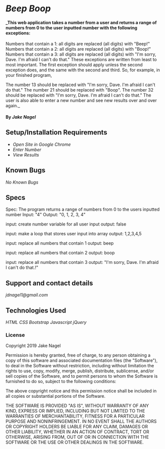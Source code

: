 # _Beep Boop_

#### _This web application takes a number from a user and returns a range of numbers from 0 to the user inputted number with the following exceptions:

Numbers that contain a 1: all digits are replaced (all digits) with "Beep!"
Numbers that contain a 2: all digits are replaced (all digits) with "Boop!"
Numbers that contain a 3: all digits are replaced (all digits) with "I'm sorry, Dave. I'm afraid I can't do that."
These exceptions are written from least to most important. The first exception should apply unless the second exception does, and the same with the second and third. So, for example, in your finished program,

The number 13 should be replaced with "I'm sorry, Dave. I'm afraid I can't do that."
The number 21 should be replaced with "Boop".
The number 32 should be replaced with "I'm sorry, Dave. I'm afraid I can't do that."
The user is also able to enter a new number and see new results over and over again._

#### By _Jake Nagel_


## Setup/Installation Requirements

* _Open Site in Google Chrome_
* _Enter Number_
* _View Results_

## Known Bugs

_No Known Bugs_

## Specs

Spec: The program returns a range of numbers from 0 to the users inputted number
Input: "4"
Output: "0, 1, 2, 3, 4"

input: create number variable for all user input
output: false

input: make a loop that stores user input into array
output: 1,2,3,4,5

input: replace all numbers that contain 1
output: beep

input: replace all numbers that contain 2
output: boop

input: replace all numbers that contain 3
output: "I'm sorry, Dave. I'm afraid I can't do that.!"


## Support and contact details

_jdnagel1@gmail.com_

## Technologies Used

_HTML_
_CSS_
_Bootstrap_
_Javascript_
_jQuery_

### License

Copyright 2019 Jake Nagel

Permission is hereby granted, free of charge, to any person obtaining a copy of this software and associated documentation files (the "Software"), to deal in the Software without restriction, including without limitation the rights to use, copy, modify, merge, publish, distribute, sublicense, and/or sell copies of the Software, and to permit persons to whom the Software is furnished to do so, subject to the following conditions:

The above copyright notice and this permission notice shall be included in all copies or substantial portions of the Software.

THE SOFTWARE IS PROVIDED "AS IS", WITHOUT WARRANTY OF ANY KIND, EXPRESS OR IMPLIED, INCLUDING BUT NOT LIMITED TO THE WARRANTIES OF MERCHANTABILITY, FITNESS FOR A PARTICULAR PURPOSE AND NONINFRINGEMENT. IN NO EVENT SHALL THE AUTHORS OR COPYRIGHT HOLDERS BE LIABLE FOR ANY CLAIM, DAMAGES OR OTHER LIABILITY, WHETHER IN AN ACTION OF CONTRACT, TORT OR OTHERWISE, ARISING FROM, OUT OF OR IN CONNECTION WITH THE SOFTWARE OR THE USE OR OTHER DEALINGS IN THE SOFTWARE.
